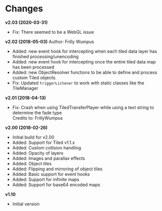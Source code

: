 # Changes

**v2.03 (2020-03-31)**
* Fix: There seemed to be a WebGL issue

**v2.02 (2018-05-03)**
Author: Frilly Wumpus

* Added: new event hook for intercepting when each tiled data layer has finished
  processing/unencoding
* Added: new event hook for intercepting once the entire tiled data map has
  been processed
* Added: new ObjectResolver functions to be able to define and
  process custom Tiled objects.
* Fix: Updated `triggerListener` to work with static classes like
  the TileManager

**v2.01 (2018-04-13)**  
* Fix: Crash when using TiledTransferPlayer while using a text string to
  determine the fade type  
  Credits to: FrillyWumpus

**v2.00 (2018-02-26)**
* Initial build for v2.00
* Added: Support for Tiled v1.1.x
* Added: Custom collision handling
* Added: Opacity of layers
* Added: Images and parallax effects
* Added: Object tiles
* Added: Flipping and mirroring of object tiles
* Added: Basic support for event hooks
* Added: Support for infinite maps
* Added: Support for base64 encoded maps

**v1.10**
* Initial version